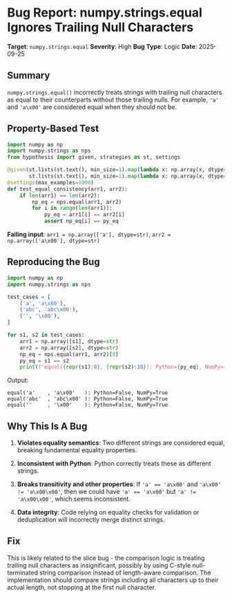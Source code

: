# Bug Report: numpy.strings.equal Ignores Trailing Null Characters

**Target**: `numpy.strings.equal`
**Severity**: High
**Bug Type**: Logic
**Date**: 2025-09-25

## Summary

`numpy.strings.equal()` incorrectly treats strings with trailing null characters as equal to their counterparts without those trailing nulls. For example, `'a'` and `'a\x00'` are considered equal when they should not be.

## Property-Based Test

```python
import numpy as np
import numpy.strings as nps
from hypothesis import given, strategies as st, settings

@given(st.lists(st.text(), min_size=1).map(lambda x: np.array(x, dtype=str)),
       st.lists(st.text(), min_size=1).map(lambda x: np.array(x, dtype=str)))
@settings(max_examples=1000)
def test_equal_consistency(arr1, arr2):
    if len(arr1) == len(arr2):
        np_eq = nps.equal(arr1, arr2)
        for i in range(len(arr1)):
            py_eq = arr1[i] == arr2[i]
            assert np_eq[i] == py_eq
```

**Failing input**: `arr1 = np.array(['a'], dtype=str)`, `arr2 = np.array(['a\x00'], dtype=str)`

## Reproducing the Bug

```python
import numpy as np
import numpy.strings as nps

test_cases = [
    ('a', 'a\x00'),
    ('abc', 'abc\x00'),
    ('', '\x00'),
]

for s1, s2 in test_cases:
    arr1 = np.array([s1], dtype=str)
    arr2 = np.array([s2], dtype=str)
    np_eq = nps.equal(arr1, arr2)[0]
    py_eq = s1 == s2
    print(f"equal({repr(s1):8}, {repr(s2):10}): Python={py_eq}, NumPy={np_eq}")
```

Output:
```
equal('a'    , 'a\x00'   ): Python=False, NumPy=True
equal('abc'  , 'abc\x00' ): Python=False, NumPy=True
equal(''     , '\x00'    ): Python=False, NumPy=True
```

## Why This Is A Bug

1. **Violates equality semantics**: Two different strings are considered equal, breaking fundamental equality properties.

2. **Inconsistent with Python**: Python correctly treats these as different strings.

3. **Breaks transitivity and other properties**: If `'a' == 'a\x00'` and `'a\x00' != 'a\x00\x00'`, then we could have `'a' == 'a\x00'` but `'a' != 'a\x00\x00'`, which seems inconsistent.

4. **Data integrity**: Code relying on equality checks for validation or deduplication will incorrectly merge distinct strings.

## Fix

This is likely related to the slice bug - the comparison logic is treating trailing null characters as insignificant, possibly by using C-style null-terminated string comparison instead of length-aware comparison. The implementation should compare strings including all characters up to their actual length, not stopping at the first null character.